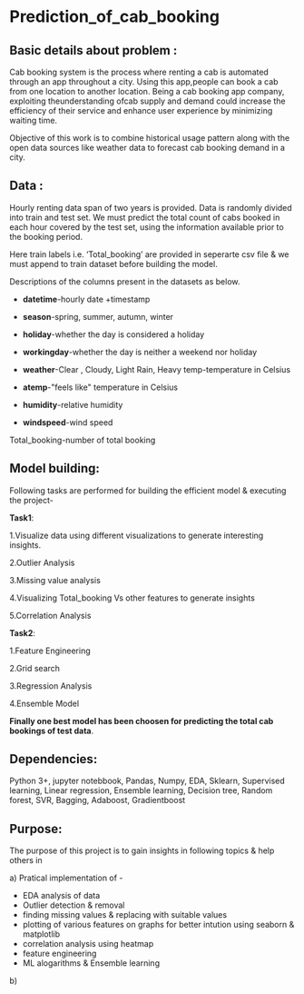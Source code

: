  # Prediction_of_cab_booking 

## Basic details about problem : 

Cab booking system is the process where renting a cab is automated through an app throughout a city. Using this app,people can book a cab from one location to another location.  Being a cab booking app company, exploiting theunderstanding ofcab supply and demand could increase the efficiency of their service and enhance user experience by minimizing waiting time.

Objective of this work is to combine historical usage pattern along with the open data sources like weather data to forecast cab booking demand in a city.

## Data :

Hourly renting data span of two years is provided. Data is randomly divided into train and test set. We must predict the total count of cabs booked in each hour covered by the test set, using the information available prior to the booking period. 

Here train labels i.e. ‘Total_booking’ are provided in seperarte csv file & we must append to train dataset before building the model.

Descriptions of the columns present in the datasets as below.

- **datetime**-hourly date +timestamp 

- **season**-spring, summer, autumn, winter

- **holiday**-whether the day is considered a holiday

- **workingday**-whether the day is neither a weekend nor holiday

- **weather**-Clear , Cloudy,  Light Rain, Heavy temp-temperature in Celsius

- **atemp**-"feels like" temperature in Celsius

- **humidity**-relative humidity

- **windspeed**-wind speed

Total_booking-number of total booking

## Model building:

Following tasks are performed for building the efficient model & executing the project-

**Task1**:

1.Visualize data using different visualizations to generate interesting insights.

2.Outlier Analysis

3.Missing value analysis

4.Visualizing Total_booking Vs other features to generate insights

5.Correlation Analysis

**Task2**:

1.Feature Engineering

2.Grid search

3.Regression Analysis

4.Ensemble Model

**Finally one best model has been choosen for predicting the total cab bookings of test data**.

## Dependencies:

Python 3+, jupyter notebbook, Pandas, Numpy, EDA, Sklearn, Supervised learning, Linear regression, Ensemble learning, Decision tree, Random forest, SVR, Bagging, Adaboost, Gradientboost

## Purpose:

The purpose of this project is to gain insights in following topics & help others in

a) Pratical implementation of - 
   - EDA analysis of data
   - Outlier detection & removal
   - finding missing values & replacing with suitable values
   - plotting of various features on graphs for better intution using seaborn & matplotlib
   - correlation analysis using heatmap
   - feature engineering
   - ML alogarithms & Ensemble learning

b) 
